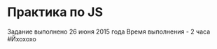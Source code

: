 Практика по JS
==============
Задание выполнено 26 июня 2015 года
Время выполнения - 2 часа
#Йхохохо
